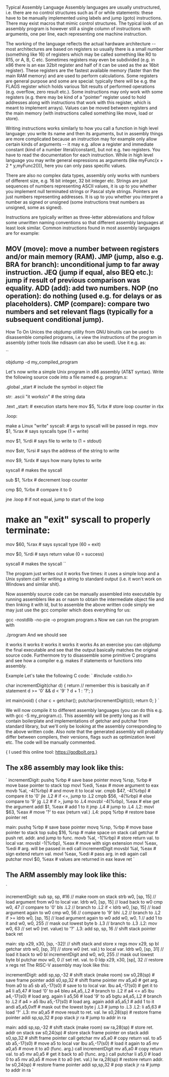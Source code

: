 Typical Assembly Language
Assembly languages are usually unstructured, i.e. there are no control structures such as if or while statements: these have to be manually implemented using labels and jump (goto) instructions. There may exist macros that mimic control structures. The typical look of an assembly program is however still a single column of instructions with arguments, one per line, each representing one machine instruction.

The working of the language reflects the actual hardware architecture -- most architectures are based on registers so usually there is a small number (something like 16) of registers which may be called something like R0 to R15, or A, B, C etc. Sometimes registers may even be subdivided (e.g. in x86 there is an eax 32bit register and half of it can be used as the ax 16bit register). These registers are the fastest available memory (faster than the main RAM memory) and are used to perform calculations. Some registers are general purpose and some are special: typically there will be e.g. the FLAGS register which holds various 1bit results of performed operations (e.g. overflow, zero result etc.). Some instructions may only work with some registers (e.g. there may be kind of a "pointer" register used to hold addresses along with instructions that work with this register, which is meant to implement arrays). Values can be moved between registers and the main memory (with instructions called something like move, load or store).

Writing instructions works similarly to how you call a function in high level language: you write its name and then its arguments, but in assembly things are more complicated because an instruction may for example only allow certain kinds of arguments -- it may e.g. allow a register and immediate constant (kind of a number literal/constant), but not e.g. two registers. You have to read the documentation for each instruction. While in high level language you may write general expressions as arguments (like myFunc(x + 2 * y,myFunc2())), here you can only pass specific values.

There are also no complex data types, assembly only works with numbers of different size, e.g. 16 bit integer, 32 bit integer etc. Strings are just sequences of numbers representing ASCII values, it is up to you whether you implement null terminated strings or Pascal style strings. Pointers are just numbers representing addresses. It is up to you whether you interpret a number as signed or unsigned (some instructions treat numbers as unsigned, some as signed).

Instructions are typically written as three-letter abbreviations and follow some unwritten naming conventions so that different assembly languages at least look similar. Common instructions found in most assembly languages are for example:

**MOV (move): move a number between registers and/or main memory (RAM).**
**JMP (jump, also e.g. BRA for branch): unconditional jump to far away instruction.**
**JEQ (jump if equal, also BEQ etc.): jump if result of previous comparison was equality.**
**ADD (add): add two numbers.**
**NOP (no operation): do nothing (used e.g. for delays or as placeholders).**
**CMP (compare): compare two numbers and set relevant flags (typically for a subsequent conditional jump).**
---
How To
On Unices the objdump utility from GNU binutils can be used to disassemble compiled programs, i.e view the instructions of the program in assembly (other tools like ndisasm can also be used). Use it e.g. as:

``

objdump -d my_compiled_program

Let's now write a simple Unix program in x86 assembly (AT&T syntax). Write the following source code into a file named e.g. program.s:

.global   _start         # include the symbol in object file

str:
.ascii    "it works\n"   # the string data

.text 
_start:                  # execution starts here
  mov     $5,   %rbx     # store loop counter in rbx

.loop:

 make a Linux "write" syscall:
                         # args to syscall will be passed in regs.
  mov     $1,   %rax     # says syscalls type (1 = write)
  
  mov     $1,   %rdi     # says file to write to (1 = stdout)
  
  mov     $str, %rsi     # says the address of the string to write
  
  mov     $9,   %rdx     # says how many bytes to write

  syscall                # makes the syscall


  sub     $1,   %rbx     # decrement loop counter
  
  cmp     $0,   %rbx     # compare it to 0
  
  jne     .loop          # if not equal, jump to start of the loop

  # make an "exit" syscall to properly terminate:
  mov     $60,  %rax     # says syscall type (60 = exit)
  
  mov     $0,   %rdi     # says return value (0 = success)
  
  syscall                # makes the syscall
``

The program just writes out it works five times: it uses a simple loop and a Unix system call for writing a string to standard output (i.e. it won't work on Windows and similar shit).

Now assembly source code can be manually assembled into executable by running assemblers like as or nasm to obtain the intermediate object file and then linking it with ld, but to assemble the above written code simply we may just use the gcc compiler which does everything for us:

gcc -nostdlib -no-pie -o program program.s
Now we can run the program with

./program
And we should see

it works
it works
it works
it works
it works
As an exercise you can objdump the final executable and see that the output basically matches the original source code. Furthermore try to disassemble some primitive C programs and see how a compiler e.g. makes if statements or functions into assembly.

Example
Let's take the following C code:
`
#include <stdio.h>

char incrementDigit(char d)
{
  return // remember this is basically an if statement
    d >= '0' && d < '9' ?
    d + 1 :
    '?';
}

int main(void)
{
  char c = getchar();
  putchar(incrementDigit(c));
  return 0;
}
`

We will now compile it to different assembly languages (you can do this e.g. with gcc -S my_program.c). This assembly will be pretty long as it will contain boilerplate and implementations of getchar and putchar from standard library, but we'll only be looking at the assembly corresponding to the above written code. Also note that the generated assembly will probably differ between compilers, their versions, flags such as optimization level etc. The code will be manually commented.

{ I used this online tool: https://godbolt.org.}

## The x86 assembly may look like this:

`
incrementDigit:
  pushq   %rbp                   # save base pointer
  movq    %rsp, %rbp             # move base pointer to stack top
  movl    %edi, %eax             # move argument to eax
  movb    %al, -4(%rbp)          # and move it to local var.
  cmpb    $47, -4(%rbp)          # compare it to '0'
  jle     .L2                    # if <=, jump to .L2
  cmpb    $56, -4(%rbp)          # else compare to '9'
  jg      .L2                    # if >, jump to .L4
  movzbl  -4(%rbp), %eax         # else get the argument
  addl    $1, %eax               # add 1 to it
  jmp     .L4                    # jump to .L4
.L2:
  movl    $63, %eax              # move '?' to eax (return val.)
.L4:
  popq    %rbp                   # restore base pointer
  ret
  
main:
  pushq   %rbp                   # save base pointer
  movq    %rsp, %rbp             # move base pointer to stack top
  subq    $16, %rsp              # make space on stack
  call    getchar                # push ret. addr. and jump to func.
  movb    %al, -1(%rbp)          # store return val. to local var.
  movsbl  -1(%rbp), %eax         # move with sign extension
  movl    %eax, %edi             # arg. will be passed in edi
  call    incrementDigit
  movsbl  %al, %eax              # sign extend return val.
  movl    %eax, %edi             # pass arg. in edi again
  call    putchar
  movl    $0, %eax               # values are returned in eax
  leave
  ret
`

## The ARM assembly may look like this:
`

incrementDigit:
  sub   sp, sp, #16              // make room on stack
  strb  w0, [sp, 15]             // load argument from w0 to local var.
  ldrb  w0, [sp, 15]             // load back to w0
  cmp   w0, 47                   // compare to '0'
  bls   .L2                      // branch to .L2 if <
  ldrb  w0, [sp, 15]             // load argument again to w0
  cmp   w0, 56                   // compare to '9'
  bhi   .L2                      // branch to .L2 if >=
  ldrb  w0, [sp, 15]             // load argument again to w0
  add   w0, w0, 1                // add 1 to it
  and   w0, w0, 255              // mask out lowest byte
  b     .L3                      // branch to .L3
.L2:
  mov   w0, 63                   // set w0 (ret. value) to '?'
.L3:
  add   sp, sp, 16               // shift stack pointer back
  ret
  
main:
  stp   x29, x30, [sp, -32]!     // shift stack and store x regs
  mov   x29, sp
  bl    getchar
  strb  w0, [sp, 31]             // store w0 (ret. val.) to local var. 
  ldrb  w0, [sp, 31]             // load it back to w0
  bl    incrementDigit
  and   w0, w0, 255              // mask out lowest byte
  bl    putchar
  mov   w0, 0                    // set ret. val. to 0
  ldp   x29, x30, [sp], 32       // restore x regs
  ret
The RISC-V assembly may look like this:

incrementDigit:
  addi    sp,sp,-32              # shift stack (make room)
  sw      s0,28(sp)              # save frame pointer
  addi    s0,sp,32               # shift frame pointer
  mv      a5,a0                  # get arg. from a0 to a5
  sb      a5,-17(s0)             # save to to local var.
  lbu     a4,-17(s0)             # get it to a4
  li      a5,47                  # load '0' to a4
  bleu    a4,a5,.L2              # branch to .L2 if a4 <= a5
  lbu     a4,-17(s0)             # load arg. again
  li      a5,56                  # load '9' to a5
  bgtu    a4,a5,.L2              # branch to .L2 if a4 > a5
  lbu     a5,-17(s0)             # load arg. again
  addi    a5,a5,1                # add 1 to it
  andi    a5,a5,0xff             # mask out the lowest byte
  j       .L3                    # jump to .L3
.L2:
  li      a5,63                  # load '?'
.L3:
  mv      a0,a5                  # move result to ret. val.
  lw      s0,28(sp)              # restore frame pointer
  addi    sp,sp,32               # pop stack
  jr      ra                     # jump to addr in ra
  
main:
  addi    sp,sp,-32              # shift stack (make room)
  sw      ra,28(sp)              # store ret. addr on stack
  sw      s0,24(sp)              # store stack frame pointer on stack
  addi    s0,sp,32               # shift frame pointer
  call    getchar
  mv      a5,a0                  # copy return val. to a5
  sb      a5,-17(s0)             # move a5 to local var
  lbu     a5,-17(s0)             # load it again to a5
  mv      a0,a5                  # move it to a0 (func. arg.)
  call    incrementDigit
  mv      a5,a0                  # copy return val. to a5
  mv      a0,a5                  # get it back to a0 (func. arg.)
  call    putchar
  li      a5,0                   # load 0 to a5
  mv      a0,a5                  # move it to a0 (ret. val.)
  lw      ra,28(sp)              # restore return addr.
  lw      s0,24(sp)              # restore frame pointer
  addi    sp,sp,32               # pop stack
  jr      ra                     # jump to addr in ra
`
